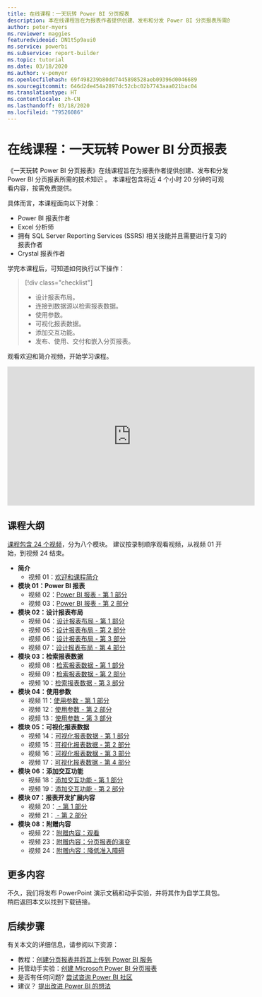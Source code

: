 ```yaml
---
title: 在线课程：一天玩转 Power BI 分页报表
description: 本在线课程旨在为报表作者提供创建、发布和分发 Power BI 分页报表所需的技术知识。
author: peter-myers
ms.reviewer: maggies
featuredvideoid: DN1t5p9aui0
ms.service: powerbi
ms.subservice: report-builder
ms.topic: tutorial
ms.date: 03/18/2020
ms.author: v-pemyer
ms.openlocfilehash: 69f498239b80dd7445898528aeb09396d0046689
ms.sourcegitcommit: 646d2de454a2897dc52cbc02b7743aaa021bac04
ms.translationtype: HT
ms.contentlocale: zh-CN
ms.lasthandoff: 03/18/2020
ms.locfileid: "79526086"
---
```

# <a name="online-course-power-bi-paginated-reports-in-a-day"></a>在线课程：一天玩转 Power BI 分页报表

《一天玩转 Power BI 分页报表》在线课程旨在为报表作者提供创建、发布和分发 Power BI 分页报表所需的技术知识  。 本课程包含将近 4 个小时 20 分钟的可观看内容，按需免费提供。

具体而言，本课程面向以下对象：

- Power BI 报表作者
- Excel 分析师
- 拥有 SQL Server Reporting Services (SSRS) 相关技能并且需要进行复习的报表作者
- Crystal 报表作者

学完本课程后，可知道如何执行以下操作：

> [!div class="checklist"]
> - 设计报表布局。
> - 连接到数据源以检索报表数据。
> - 使用参数。
> - 可视化报表数据。
> - 添加交互功能。
> - 发布、使用、交付和嵌入分页报表。

观看欢迎和简介视频，开始学习课程。

<iframe width="560" height="315" src="https://www.youtube.com/embed/DN1t5p9aui0" frameborder="0" allowfullscreen></iframe>

## <a name="course-outline"></a>课程大纲

[课程包含 24 个视频](https://www.youtube.com/playlist?list=PL1N57mwBHtN1icIhpjQOaRL8r9G-wytpT)，分为八个模块。 建议按录制顺序观看视频，从视频 01 开始，到视频 24 结束。

- **简介**
  - 视频 01：[欢迎和课程简介](https://www.youtube.com/watch?v=DN1t5p9aui0&list=PL1N57mwBHtN1icIhpjQOaRL8r9G-wytpT)
- **模块 01：Power BI 报表**
  - 视频 02：[Power BI 报表 - 第 1 部分](https://www.youtube.com/watch?v=s6Amctk3Z_g&list=PL1N57mwBHtN1icIhpjQOaRL8r9G-wytpT)
  - 视频 03：[Power BI 报表 - 第 2 部分](https://www.youtube.com/watch?v=jXTiYJKw1Rs&list=PL1N57mwBHtN1icIhpjQOaRL8r9G-wytpT)
- **模块 02：设计报表布局**
  - 视频 04：[设计报表布局 - 第 1 部分](https://www.youtube.com/watch?v=EjHANN3rGNs&list=PL1N57mwBHtN1icIhpjQOaRL8r9G-wytpT)
  - 视频 05：[设计报表布局 - 第 2 部分](https://www.youtube.com/watch?v=2CZIrJU_HZU&list=PL1N57mwBHtN1icIhpjQOaRL8r9G-wytpT)
  - 视频 06：[设计报表布局 - 第 3 部分](https://www.youtube.com/watch?v=eaFFzkT6pxE&list=PL1N57mwBHtN1icIhpjQOaRL8r9G-wytpT)
  - 视频 07：[设计报表布局 - 第 4 部分](https://www.youtube.com/watch?v=0z576TI27Vg&list=PL1N57mwBHtN1icIhpjQOaRL8r9G-wytpT)
- **模块 03：检索报表数据**
  - 视频 08：[检索报表数据 - 第 1 部分](https://www.youtube.com/watch?v=SHGTTYXtio0&list=PL1N57mwBHtN1icIhpjQOaRL8r9G-wytpT)
  - 视频 09：[检索报表数据 - 第 2 部分](https://www.youtube.com/watch?v=1Dzd9wb7XUY&list=PL1N57mwBHtN1icIhpjQOaRL8r9G-wytpT)
  - 视频 10：[检索报表数据 - 第 3 部分](https://www.youtube.com/watch?v=OFXG7sl5L2o&list=PL1N57mwBHtN1icIhpjQOaRL8r9G-wytpT)
- **模块 04：使用参数**
  - 视频 11：[使用参数 - 第 1 部分](https://www.youtube.com/watch?v=o7WaK88kheA&list=PL1N57mwBHtN1icIhpjQOaRL8r9G-wytpT)
  - 视频 12：[使用参数 - 第 2 部分](https://www.youtube.com/watch?v=okj6wO72clQ&list=PL1N57mwBHtN1icIhpjQOaRL8r9G-wytpT)
  - 视频 13：[使用参数 - 第 3 部分](https://www.youtube.com/watch?v=13-6sWIRD74&list=PL1N57mwBHtN1icIhpjQOaRL8r9G-wytpT)
- **模块 05：可视化报表数据**
  - 视频 14：[可视化报表数据 - 第 1 部分](https://www.youtube.com/watch?v=b4TxBBtOWSw&list=PL1N57mwBHtN1icIhpjQOaRL8r9G-wytpT)
  - 视频 15：[可视化报表数据 - 第 2 部分](https://www.youtube.com/watch?v=JhEa_TugXeE&list=PL1N57mwBHtN1icIhpjQOaRL8r9G-wytpT)
  - 视频 16：[可视化报表数据 - 第 3 部分](https://www.youtube.com/watch?v=dliLsRvQB-c&list=PL1N57mwBHtN1icIhpjQOaRL8r9G-wytpT)
  - 视频 17：[可视化报表数据 - 第 4 部分](https://www.youtube.com/watch?v=5yHxuRRP_eU&list=PL1N57mwBHtN1icIhpjQOaRL8r9G-wytpT)
- **模块 06：添加交互功能**
  - 视频 18：[添加交互功能 - 第 1 部分](https://www.youtube.com/watch?v=LInMHpTEaI0&list=PL1N57mwBHtN1icIhpjQOaRL8r9G-wytpT)
  - 视频 19：[添加交互功能 - 第 2 部分](https://www.youtube.com/watch?v=b_pr1xsbRJc&list=PL1N57mwBHtN1icIhpjQOaRL8r9G-wytpT)
- **模块 07：报表开发扩展内容**
  - 视频 20：[ - 第 1 部分](https://www.youtube.com/watch?v=1CgDVDslwvs&list=PL1N57mwBHtN1icIhpjQOaRL8r9G-wytpT)
  - 视频 21：[ - 第 2 部分](https://www.youtube.com/watch?v=KRwtl7h0ynI&list=PL1N57mwBHtN1icIhpjQOaRL8r9G-wytpT)
- **模块 08：附赠内容**
  - 视频 22：[附赠内容：观看](https://www.youtube.com/watch?v=w5zlJ8BodxI&list=PL1N57mwBHtN1icIhpjQOaRL8r9G-wytpT)
  - 视频 23：[附赠内容：分页报表的演变](https://www.youtube.com/watch?v=pevpai65MvY&list=PL1N57mwBHtN1icIhpjQOaRL8r9G-wytpT)
  - 视频 24：[附赠内容：降低准入障碍](https://www.youtube.com/watch?v=vu32LfckCt8&list=PL1N57mwBHtN1icIhpjQOaRL8r9G-wytpT)

## <a name="additional-content"></a>更多内容

不久，我们将发布 PowerPoint 演示文稿和动手实验，并将其作为自学工具包。 稍后返回本文以找到下载链接。

## <a name="next-steps"></a>后续步骤

有关本文的详细信息，请参阅以下资源：

- 教程：[创建分页报表并将其上传到 Power BI 服务](paginated-reports-quickstart-aw.md)
- 托管动手实验：[创建 Microsoft Power BI 分页报表](https://www.microsoft.com/handsonlabs/selfpacedlabs/details/SQ00208)
- 是否有任何问题? [尝试咨询 Power BI 社区](https://community.powerbi.com/)
- 建议？ [提出改进 Power BI 的想法](https://ideas.powerbi.com/)
